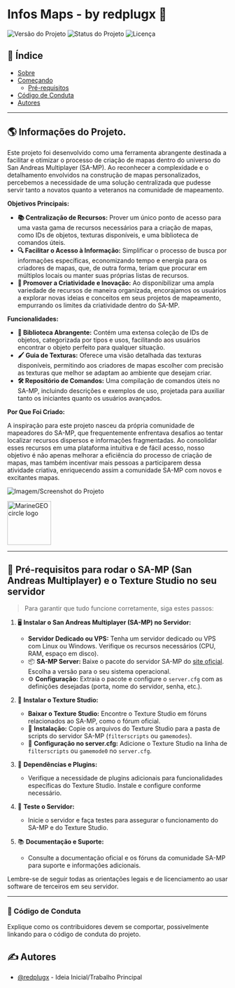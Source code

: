 # Infos Maps - by redplugx 🔌

![Versão do Projeto](https://img.shields.io/badge/version-1.0.0-blue.svg?cacheSeconds=2592000)
![Status do Projeto](https://img.shields.io/badge/status-active-success.svg)
![Licença](https://img.shields.io/badge/license-MIT-blue.svg)

## 📝 Índice

- [Sobre](#-informações-do-projeto)
- [Começando](#começando)
  - [Pré-requisitos](#-informações-do-projeto)
- [Código de Conduta](#-código-de-conduta)
- [Autores](#%EF%B8%8F-autores)
---
## 🌎 Informações do Projeto.

Este projeto foi desenvolvido como uma ferramenta abrangente destinada a facilitar e otimizar o processo de criação de mapas dentro do universo do San Andreas Multiplayer (SA-MP). Ao reconhecer a complexidade e o detalhamento envolvidos na construção de mapas personalizados, percebemos a necessidade de uma solução centralizada que pudesse servir tanto a novatos quanto a veteranos na comunidade de mapeamento.

**Objetivos Principais:**

- **📚 Centralização de Recursos:** Prover um único ponto de acesso para uma vasta gama de recursos necessários para a criação de mapas, como IDs de objetos, texturas disponíveis, e uma biblioteca de comandos úteis.
- **🔍 Facilitar o Acesso à Informação:** Simplificar o processo de busca por informações específicas, economizando tempo e energia para os criadores de mapas, que, de outra forma, teriam que procurar em múltiplos locais ou manter suas próprias listas de recursos.
- **🎨 Promover a Criatividade e Inovação:** Ao disponibilizar uma ampla variedade de recursos de maneira organizada, encorajamos os usuários a explorar novas ideias e conceitos em seus projetos de mapeamento, empurrando os limites da criatividade dentro do SA-MP.

**Funcionalidades:**

- **📖 Biblioteca Abrangente:** Contém uma extensa coleção de IDs de objetos, categorizada por tipos e usos, facilitando aos usuários encontrar o objeto perfeito para qualquer situação.
- **🖌️ Guia de Texturas:** Oferece uma visão detalhada das texturas disponíveis, permitindo aos criadores de mapas escolher com precisão as texturas que melhor se adaptam ao ambiente que desejam criar.
- **🛠️ Repositório de Comandos:** Uma compilação de comandos úteis no SA-MP, incluindo descrições e exemplos de uso, projetada para auxiliar tanto os iniciantes quanto os usuários avançados.

**Por Que Foi Criado:**

A inspiração para este projeto nasceu da própria comunidade de mapeadores do SA-MP, que frequentemente enfrentava desafios ao tentar localizar recursos dispersos e informações fragmentadas. Ao consolidar esses recursos em uma plataforma intuitiva e de fácil acesso, nosso objetivo é não apenas melhorar a eficiência do processo de criação de mapas, mas também incentivar mais pessoas a participarem dessa atividade criativa, enriquecendo assim a comunidade SA-MP com novos e excitantes mapas.


![Imagem/Screenshot do Projeto](https://static9.tgcnt.ru/posts/_0/ee/ee108ea0ba0e8e02a03899a621caf640.jpg)

<img src="/assets/img/MarineGEO_logo.png" alt="MarineGEO circle logo" style="height: 100px; width:100px;"/>

---
## 🚀 Pré-requisitos para rodar o SA-MP (San Andreas Multiplayer) e o Texture Studio no seu servidor

>Para garantir que tudo funcione corretamente, siga estes passos:

1. 🖥️ **Instalar o San Andreas Multiplayer (SA-MP) no Servidor:**
   - **Servidor Dedicado ou VPS:** Tenha um servidor dedicado ou VPS com Linux ou Windows. Verifique os recursos necessários (CPU, RAM, espaço em disco).
   - 📦 **SA-MP Server:** Baixe o pacote do servidor SA-MP do [site oficial](http://www.sa-mp.com/download.php). Escolha a versão para o seu sistema operacional.
   - ⚙️ **Configuração:** Extraia o pacote e configure o `server.cfg` com as definições desejadas (porta, nome do servidor, senha, etc.).

2. 🎨 **Instalar o Texture Studio:**
   - **Baixar o Texture Studio:** Encontre o Texture Studio em fóruns relacionados ao SA-MP, como o fórum oficial.
   - 📂 **Instalação:** Copie os arquivos do Texture Studio para a pasta de scripts do servidor SA-MP (`filterscripts` ou `gamemodes`).
   - 🔧 **Configuração no server.cfg:** Adicione o Texture Studio na linha de `filterscripts` ou `gamemode0` no `server.cfg`.

3. 🔌 **Dependências e Plugins:**
   - Verifique a necessidade de plugins adicionais para funcionalidades específicas do Texture Studio. Instale e configure conforme necessário.

4. 🧪 **Teste o Servidor:**
   - Inicie o servidor e faça testes para assegurar o funcionamento do SA-MP e do Texture Studio.

5. 📚 **Documentação e Suporte:**
   - Consulte a documentação oficial e os fóruns da comunidade SA-MP para suporte e informações adicionais.

Lembre-se de seguir todas as orientações legais e de licenciamento ao usar software de terceiros em seu servidor.

---


### 📖 Código de Conduta

Explique como os contribuidores devem se comportar, possivelmente linkando para o código de conduta do projeto.


## ✍️ Autores

- [@redplugx](https://github.com/redplugx) - Ideia Inicial/Trabalho Principal


